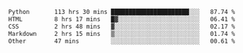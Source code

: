 <!--START_SECTION:waka-->

```txt
Python       113 hrs 30 mins ██████████████████████░░░   87.74 %
HTML         8 hrs 17 mins   █▓░░░░░░░░░░░░░░░░░░░░░░░   06.41 %
CSS          2 hrs 48 mins   ▓░░░░░░░░░░░░░░░░░░░░░░░░   02.17 %
Markdown     2 hrs 15 mins   ▒░░░░░░░░░░░░░░░░░░░░░░░░   01.74 %
Other        47 mins         ░░░░░░░░░░░░░░░░░░░░░░░░░   00.61 %
```

<!--END_SECTION:waka-->
